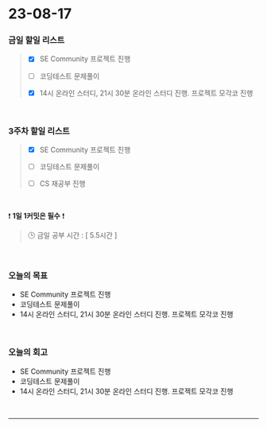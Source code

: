 # 23-08-17
### 금일 할일 리스트
> - [x]  SE Community 프로젝트 진행
>
> - [ ]  코딩테스트 문제풀이
>
> - [x]  14시 온라인 스터디, 21시 30분 온라인 스터디 진행. 프로젝트 모각코 진행


<br/>

### 3주차 할일 리스트  
> - [x]  SE Community 프로젝트 진행
>
> - [ ]  코딩테스트 문제풀이
>
> - [ ]  CS 재공부 진행

<br/>

❗ **1일 1커밋은 필수** ❗
> 🕒 금일 공부 시간 : [ 5.5시간 ]
  
<br/>

### 오늘의 목표
- SE Community 프로젝트 진행
- 코딩테스트 문제풀이
- 14시 온라인 스터디, 21시 30분 온라인 스터디 진행. 프로젝트 모각코 진행

<br>

### 오늘의 회고
- SE Community 프로젝트 진행
- 코딩테스트 문제풀이
- 14시 온라인 스터디, 21시 30분 온라인 스터디 진행. 프로젝트 모각코 진행

<br/>

------------  
